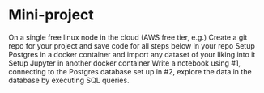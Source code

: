 # Mini-project
On a single free linux node in the cloud (AWS free tier, e.g.) 
Create a git repo for your project and save code for all steps below in your repo 
Setup Postgres in a docker container and import any dataset of your liking into it
Setup Jupyter in another docker container
Write a notebook using #1, connecting to the Postgres database set up in #2, explore the data in the database by executing SQL queries.

